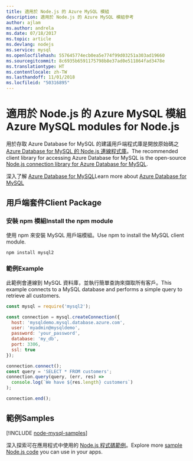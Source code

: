```yaml
---
title: 適用於 Node.js 的 Azure MySQL 模組
description: 適用於 Node.js 的 Azure MySQL 模組參考
author: ajlam
ms.author: andrela
ms.date: 07/18/2017
ms.topic: article
ms.devlang: nodejs
ms.service: mysql
ms.openlocfilehash: 557645774ecb0ea5e774f99d03251a303ad19660
ms.sourcegitcommit: 8c6935b6591175798b8e37ad0e511864fad3478e
ms.translationtype: HT
ms.contentlocale: zh-TW
ms.lasthandoff: 11/01/2018
ms.locfileid: "50316895"
---
```

# <a name="azure-mysql-modules-for-nodejs"></a><span data-ttu-id="92ab0-103">適用於 Node.js 的 Azure MySQL 模組</span><span class="sxs-lookup"><span data-stu-id="92ab0-103">Azure MySQL modules for Node.js</span></span>

<span data-ttu-id="92ab0-104">用於存取 Azure Database for MySQL 的建議用戶端程式庫是開放原始碼之 [Azure Database for MySQL 的 Node.js 連線程式庫](https://github.com/sidorares/node-mysql2)。</span><span class="sxs-lookup"><span data-stu-id="92ab0-104">The recommended client library for accessing Azure Database for MySQL is the open-source [Node.js connection library for Azure Database for MySQL](https://github.com/sidorares/node-mysql2).</span></span> 

<span data-ttu-id="92ab0-105">深入了解 [Azure Database for MySQL](https://docs.microsoft.com/azure/MySQL/)</span><span class="sxs-lookup"><span data-stu-id="92ab0-105">Learn more about [Azure Database for MySQL](https://docs.microsoft.com/azure/MySQL/)</span></span>

## <a name="client-package"></a><span data-ttu-id="92ab0-106">用戶端套件</span><span class="sxs-lookup"><span data-stu-id="92ab0-106">Client Package</span></span>

### <a name="install-the-npm-module"></a><span data-ttu-id="92ab0-107">安裝 npm 模組</span><span class="sxs-lookup"><span data-stu-id="92ab0-107">Install the npm module</span></span>

<span data-ttu-id="92ab0-108">使用 npm 來安裝 MySQL 用戶端模組。</span><span class="sxs-lookup"><span data-stu-id="92ab0-108">Use npm to install the MySQL client module.</span></span>

```bash
npm install mysql2
```   

### <a name="example"></a><span data-ttu-id="92ab0-109">範例</span><span class="sxs-lookup"><span data-stu-id="92ab0-109">Example</span></span>

<span data-ttu-id="92ab0-110">此範例會連線到 MySQL 資料庫，並執行簡單查詢來擷取所有客戶。</span><span class="sxs-lookup"><span data-stu-id="92ab0-110">This example connects to a MySQL database and performs a simple query to retrieve all customers.</span></span>

```javascript
const mysql = require('mysql2');

const connection = mysql.createConnection({
  host: 'mysqldemo.mysql.database.azure.com',
  user: 'myadmin@mysqldemo',
  password: 'your_password',
  database: 'my_db',
  port: 3306,
  ssl: true
});

connection.connect();
const query = 'SELECT * FROM customers';
connection.query(query, (err, res) =>
  console.log(`We have ${res.length} customers`)
);

connection.end();
```

## <a name="samples"></a><span data-ttu-id="92ab0-111">範例</span><span class="sxs-lookup"><span data-stu-id="92ab0-111">Samples</span></span>

[!INCLUDE [node-mysql-samples](../docs-ref-conceptual/includes/mysql-samples.md)]

<span data-ttu-id="92ab0-112">深入探索可在應用程式中使用的 [Node.js 程式碼範例](https://azure.microsoft.com/resources/samples/?platform=nodejs)。</span><span class="sxs-lookup"><span data-stu-id="92ab0-112">Explore more [sample Node.js code](https://azure.microsoft.com/resources/samples/?platform=nodejs) you can use in your apps.</span></span>
